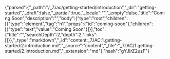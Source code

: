 {"parsed":{"_path":"/_7.iac/getting-started/introduction","_dir":"getting-started","_draft":false,"_partial":true,"_locale":"","_empty":false,"title":"Coming Soon","description":"","body":{"type":"root","children":[{"type":"element","tag":"h1","props":{"id":"coming-soon"},"children":[{"type":"text","value":"Coming Soon"}]}],"toc":{"title":"","searchDepth":2,"depth":2,"links":[]}},"_type":"markdown","_id":"content:_7.IAC:1.getting-started:2.introduction.md","_source":"content","_file":"_7.IAC/1.getting-started/2.introduction.md","_extension":"md"},"hash":"gYJIrZ2uzF"}